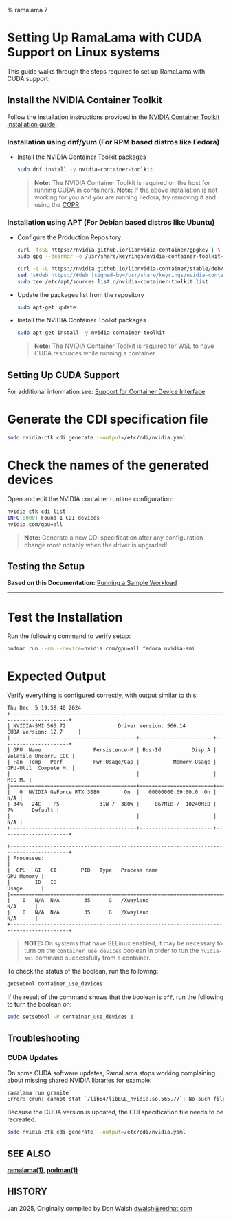 % ramalama 7

# Setting Up RamaLama with CUDA Support on Linux systems

This guide walks through the steps required to set up RamaLama with CUDA support.

## Install the NVIDIA Container Toolkit

Follow the installation instructions provided in the [NVIDIA Container Toolkit installation guide](https://docs.nvidia.com/datacenter/cloud-native/container-toolkit/latest/install-guide.html).

### Installation using dnf/yum (For RPM based distros like Fedora)

* Install the NVIDIA Container Toolkit packages

   ```bash
   sudo dnf install -y nvidia-container-toolkit
   ```

  > **Note:** The NVIDIA Container Toolkit is required on the host for running CUDA in containers.
  > **Note:** If the above installation is not working for you and you are running Fedora, try removing it and using the [COPR](https://copr.fedorainfracloud.org/coprs/g/ai-ml/nvidia-container-toolkit/).

### Installation using APT (For Debian based distros like Ubuntu)

* Configure the Production Repository

   ```bash
   curl -fsSL https://nvidia.github.io/libnvidia-container/gpgkey | \
   sudo gpg --dearmor -o /usr/share/keyrings/nvidia-container-toolkit-keyring.gpg

   curl -s -L https://nvidia.github.io/libnvidia-container/stable/deb/nvidia-container-toolkit.list | \
   sed 's#deb https://#deb [signed-by=/usr/share/keyrings/nvidia-container-toolkit-keyring.gpg] https://#g' | \
   sudo tee /etc/apt/sources.list.d/nvidia-container-toolkit.list
   ```

* Update the packages list from the repository

   ```bash
   sudo apt-get update
   ```

* Install the NVIDIA Container Toolkit packages

   ```bash
   sudo apt-get install -y nvidia-container-toolkit
   ```

  > **Note:** The NVIDIA Container Toolkit is required for WSL to have CUDA resources while running a container.

## Setting Up CUDA Support

   For additional information see:  [Support for Container Device Interface](https://docs.nvidia.com/datacenter/cloud-native/container-toolkit/latest/cdi-support.html)

# Generate the CDI specification file

   ```bash
   sudo nvidia-ctk cdi generate --output=/etc/cdi/nvidia.yaml
   ```

# Check the names of the generated devices

   Open and edit the NVIDIA container runtime configuration:

   ```bash
   nvidia-ctk cdi list
   INFO[0000] Found 1 CDI devices
   nvidia.com/gpu=all
   ```

   > **Note:** Generate a new CDI specification after any configuration change most notably when the driver is upgraded!

## Testing the Setup

**Based on this Documentation:**  [Running a Sample Workload](https://docs.nvidia.com/datacenter/cloud-native/container-toolkit/latest/sample-workload.html)

---

# **Test the Installation**

   Run the following command to verify setup:

   ```bash
   podman run --rm --device=nvidia.com/gpu=all fedora nvidia-smi
   ```

# **Expected Output**

   Verify everything is configured correctly, with output similar to this:

   ```text
   Thu Dec  5 19:58:40 2024
   +-----------------------------------------------------------------------------------------+
   | NVIDIA-SMI 565.72                 Driver Version: 566.14         CUDA Version: 12.7     |
   |-----------------------------------------+------------------------+----------------------+
   | GPU  Name                 Persistence-M | Bus-Id          Disp.A | Volatile Uncorr. ECC |
   | Fan  Temp   Perf          Pwr:Usage/Cap |           Memory-Usage | GPU-Util  Compute M. |
   |                                         |                        |               MIG M. |
   |=========================================+========================+======================|
   |   0  NVIDIA GeForce RTX 3080        On  |   00000000:09:00.0  On |                  N/A |
   | 34%   24C    P5             31W /  380W |     867MiB /  10240MiB |      7%      Default |
   |                                         |                        |                  N/A |
   +-----------------------------------------+------------------------+----------------------+

   +-----------------------------------------------------------------------------------------+
   | Processes:                                                                              |
   |  GPU   GI   CI        PID   Type   Process name                              GPU Memory |
   |        ID   ID                                                               Usage      |
   |=========================================================================================|
   |    0   N/A  N/A        35      G   /Xwayland                                   N/A      |
   |    0   N/A  N/A        35      G   /Xwayland                                   N/A      |
   +-----------------------------------------------------------------------------------------+
   ```

   > **NOTE:** On systems that have SELinux enabled, it may be necessary to turn on the `container_use_devices` boolean in order to run the `nvidia-smi` command successfully from a container.

   To check the status of the boolean, run the following:

   ```bash
   getsebool container_use_devices
   ```

   If the result of the command shows that the boolean is `off`, run the following to turn the boolean on:

   ```bash
   sudo setsebool -P container_use_devices 1
   ```

## Troubleshooting

### CUDA Updates

On some CUDA software updates, RamaLama stops working complaining about missing shared NVIDIA libraries for example:

```bash
ramalama run granite
Error: crun: cannot stat `/lib64/libEGL_nvidia.so.565.77`: No such file or directory: OCI runtime attempted to invoke a command that was not found
```

Because the CUDA version is updated, the CDI specification file needs to be recreated.

   ```bash
   sudo nvidia-ctk cdi generate --output=/etc/cdi/nvidia.yaml
   ```

## SEE ALSO

**[ramalama(1)](ramalama.1.md)**, **[podman(1)](https://github.com/containers/podman/blob/main/docs/podman.1.md)**

## HISTORY

Jan 2025, Originally compiled by Dan Walsh <dwalsh@redhat.com>
